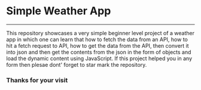 <h1>Simple Weather App</h1>
<hr>

This repository showcases a very simple beginner level project of a weather app in which one can learn that how to fetch the data from an API, how to hit a fetch request to API, how to get the data from the API, then convert it into json and then get the contents from the json in the form of objects and load the dynamic content using JavaScript. If this project helped you in any form then plesae dont' forget to star mark the repository.

<h3>Thanks for your visit</h3>
